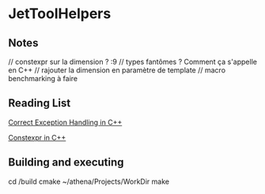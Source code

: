 # JetToolHelpers


## Notes

// constexpr sur la dimension ? :9
// types fantômes ? Comment ça s'appelle en C++
// rajouter la dimension en paramètre de template
// macro benchmarking à faire

## Reading List

[Correct Exception Handling in C++](https://docs.microsoft.com/en-us/cpp/cpp/errors-and-exception-handling-modern-cpp?view=msvc-170)

[Constexpr in C++](https://docs.microsoft.com/en-us/cpp/cpp/constexpr-cpp?view=msvc-170)

## Building and executing

cd /build
cmake ~/athena/Projects/WorkDir
make
